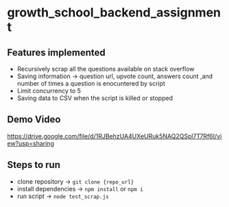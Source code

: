 # growth_school_backend_assignment

## Features implemented
- Recursively scrap all the questions available on stack overflow
- Saving information -> question url, upvote count, answers count ,and number of times a question is enocuntered by script
- Limit concurrency to 5
- Saving data to CSV when the script is killed or stopped

## Demo Video
https://drive.google.com/file/d/1RJBehzUA4UXeURuk5NAQ2QSpl7T7Rf6I/view?usp=sharing

## Steps to run
- clone repository -> `git clone {repo_url}`
- install dependencies -> `npm install` or `npm i`
- run script -> `node test_scrap.js`
